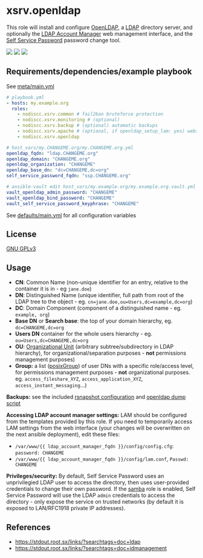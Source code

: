 # xsrv.openldap

This role will install and configure [OpenLDAP](https://en.wikipedia.org/wiki/OpenLDAP), a [LDAP](https://en.wikipedia.org/wiki/Lightweight_Directory_Access_Protocol) directory server, and optionally the [LDAP Account Manager](https://ldap-account-manager.org/) web management interface, and the [Self Service Password](https://ltb-project.org/documentation/self-service-password) password change tool.

[![](https://screenshots.debian.net/screenshots/000/006/946/thumb.png)](https://screenshots.debian.net/package/ldap-account-manager)
[![](https://screenshots.debian.net/screenshots/000/016/087/thumb.png)](https://screenshots.debian.net/package/ldap-account-manager)
[![](TODO)](TODO)


## Requirements/dependencies/example playbook

See [meta/main.yml](meta/main.yml)

```yaml
# playbook.yml
- hosts: my.example.org
  roles:
    - nodiscc.xsrv.common # fail2ban bruteforce protection
    - nodiscc.xsrv.monitoring # (optional)
    - nodiscc.xsrv.backup # (optional) automatic backups
    - nodiscc.xsrv.apache # (optional, if openldap_setup_lam: yes) webserver, PHP interpreter and SSL certificates
    - nodiscc.xsrv.openldap

# host_vars/my.CHANGEME.org/my.CHANGEME.org.yml
openldap_fqdn: "ldap.CHANGEME.org"
openldap_domain: "CHANGEME.org"
openldap_organization: "CHANGEME"
openldap_base_dn: "dc=CHANGEME,dc=org"
self_service_password_fqdn: "ssp.CHANGEME.org"

# ansible-vault edit host_vars/my.example.org/my.example.org.vault.yml
vault_openldap_admin_password: "CHANGEME"
vault_openldap_bind_password: "CHANGEME"
vault_self_service_password_keyphrase: "CHANGEME"
```

See [defaults/main.yml](defaults/main.yml) for all configuration variables

## License

[GNU GPLv3](../../LICENSE)


## Usage

- **CN**: Common Name (non-unique identifier for an entry, relative to the container it is in - eg `jane.doe`)
- **DN**: Distinguished Name (unique identifier, full path from root of the LDAP tree to the object - eg. `cn=jane.doe,ou=Users,dc=example,dc=org`)
- **DC**: Domain Component (component of a distinguished name - eg. `example, org`)
- **Base DN** or **Search base**: the top of your domain hierarchy, eg. `dc=CHANGEME,dc=org`
- **Users DN** container for the whole users hierarchy - eg. `ou=Users,dc=CHANGEME,dc=org`
- **OU**: [Organizational Unit](https://ldapwiki.com/wiki/OrganizationalUnit) (arbitrary subtree/subdirectory in LDAP hierarchy), for organizational/separation purposes - **not** permissions management purposes)
- **Group:** a list ([posixGroup](https://ldapwiki.com/wiki/PosixGroup)) of user DNs with a specific role/access level, for permissions management purposes - **not** organizational purposes. eg. `access_fileshare_XYZ`, `access_application_XYZ`, `access_instant_messaging`...)

**Backups:** see the included [rsnapshot configuration](templates/etc_rsnasphot.d_openldap.conf.j2) and [openldap dump script](templates/_user_local_bin_openldap-dump.sh.j2)

**Accessing LDAP account manager settings:** LAM should be configured from the templates provided by this role. If you need to temporarily access LAM settings from the web interface (your changes will be overwritten on the next ansible deployment), edit these files:
- `/var/www/{{ ldap_account_manager_fqdn }}/config/config.cfg`: `password: CHANGEME`
- `/var/www/{{ ldap_account_manager_fqdn }}/config/lam.conf`, `Passwd: CHANGEME`

**Privileges/security:** By default, Self Service Password uses an unprivilegied LDAP user to access the directory, then uses user-provided credentials to change their own password. If the [samba](../samba) role is enabled, Self Service Password will use the LDAP `admin` credentials to access the directory - only expose the service on trusted networks (by default it is exposed to LAN/RFC1918 private IP addresses).


## References

- https://stdout.root.sx/links/?searchtags=doc+ldap
- https://stdout.root.sx/links/?searchtags=doc+idmanagement
